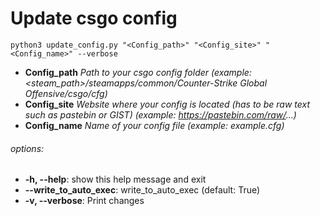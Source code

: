 # Update csgo config

`python3 update_config.py "<Config_path>" "<Config_site>" "<Config_name>" --verbose`

* **Config_path** *Path to your csgo config folder (example:  <steam_path>/steamapps/common/Counter-Strike Global Offensive/csgo/cfg)*
* **Config_site** *Website where your config is located (has to be raw text such as pastebin or GIST) (example: https://pastebin.com/raw/...)*
* **Config_name** *Name of your config file (example: example.cfg)*

###### options:
* **-h, --help**: show this help message and exit
* **--write_to_auto_exec**: write_to_auto_exec (default: True)
* **-v, --verbose**: Print changes
